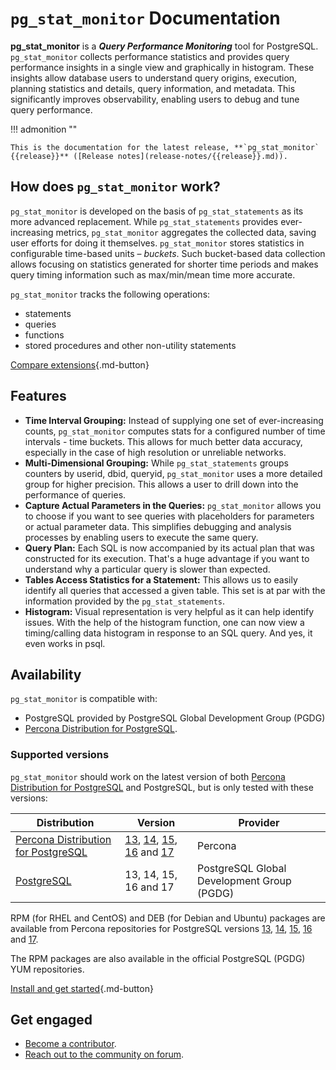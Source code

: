 # `pg_stat_monitor` Documentation

**pg_stat_monitor** is a **_Query Performance Monitoring_** tool for PostgreSQL. `pg_stat_monitor` collects performance statistics and provides query performance insights in a single view and graphically in histogram. 
These insights allow database users to understand query origins, execution, planning statistics and details, query information, and metadata. This significantly improves observability, enabling users to debug and tune query performance. 

!!! admonition ""

    This is the documentation for the latest release, **`pg_stat_monitor` {{release}}** ([Release notes](release-notes/{{release}}.md)). 

## How does `pg_stat_monitor` work?

`pg_stat_monitor` is developed on the basis of `pg_stat_statements` as its more advanced replacement. While `pg_stat_statements` provides ever-increasing metrics, `pg_stat_monitor` aggregates the collected data, saving user efforts for doing it themselves. `pg_stat_monitor`  stores statistics in configurable time-based units – _buckets_. Such bucket-based data collection allows focusing on statistics generated for shorter time periods and makes query timing information such as max/min/mean time more accurate.

`pg_stat_monitor` tracks the following operations:

* statements
* queries
* functions
* stored procedures and other non-utility statements

[Compare extensions](comparison.md){.md-button}

## Features

* **Time Interval Grouping:** Instead of supplying one set of ever-increasing counts, `pg_stat_monitor` computes stats for a configured number of time intervals - time buckets. This allows for much better data accuracy, especially in the case of high resolution or unreliable networks.
* **Multi-Dimensional Grouping:** While `pg_stat_statements` groups counters by userid, dbid, queryid,  `pg_stat_monitor` uses a more detailed group for higher precision. This allows a user to drill down into the performance of queries.
* **Capture Actual Parameters in the Queries:** `pg_stat_monitor` allows you to choose if you want to see queries with placeholders for parameters or actual parameter data. This simplifies debugging and analysis processes by enabling users to execute the same query.
* **Query Plan:** Each SQL is now accompanied by its actual plan that was constructed for its execution. That's a huge advantage if you want to understand why a particular query is slower than expected.
* **Tables Access Statistics for a Statement:** This allows us to easily identify all queries that accessed a given table. This set is at par with the information provided by the `pg_stat_statements`.
* **Histogram:** Visual representation is very helpful as it can help identify issues. With the help of the histogram function, one can now view a timing/calling data histogram in response to an SQL query. And yes, it even works in psql.


## Availability 

`pg_stat_monitor` is compatible with:

* PostgreSQL provided by PostgreSQL Global Development Group (PGDG) 
* [Percona Distribution for PostgreSQL](https://www.percona.com/software/postgresql-distribution).

### Supported versions

`pg_stat_monitor` should work on the latest version of both [Percona Distribution for PostgreSQL](https://www.percona.com/software/postgresql-distribution) and PostgreSQL, but is only tested with these versions:

| **Distribution** | **Version**     | **Provider** |
| ---------------- | --------------- | ------------ |
|[Percona Distribution for PostgreSQL](https://www.percona.com/software/postgresql-distribution)| [13](https://www.percona.com/downloads/postgresql-distribution-13/LATEST/), [14](https://www.percona.com/downloads/postgresql-distribution-14/LATEST/), [15](https://www.percona.com/downloads/postgresql-distribution-15/LATEST/), [16](https://www.percona.com/downloads/postgresql-distribution-16/LATEST/) and [17](https://www.percona.com/downloads/postgresql-distribution-17/LATEST/)| Percona|
| [PostgreSQL](https://www.postgresql.org/download/)       | 13, 14, 15, 16 and 17 | PostgreSQL Global Development Group (PGDG) |

RPM (for RHEL and CentOS) and DEB (for Debian and Ubuntu) packages are available from Percona repositories for PostgreSQL versions [13](https://www.percona.com/downloads/postgresql-distribution-13/LATEST/), [14](https://www.percona.com/downloads/postgresql-distribution-14/LATEST/), [15](https://www.percona.com/downloads/postgresql-distribution-15/LATEST/), [16](https://www.percona.com/downloads/postgresql-distribution-16/LATEST/) and [17](https://www.percona.com/downloads/postgresql-distribution-17/LATEST/).

The RPM packages are also available in the official PostgreSQL (PGDG) YUM repositories.

[Install and get started](install.md){.md-button}


## Get engaged

* [Become a contributor](contributing.md).
* [Reach out to the community on forum](https://forums.percona.com/c/postgresql/pg-stat-monitor/69).


